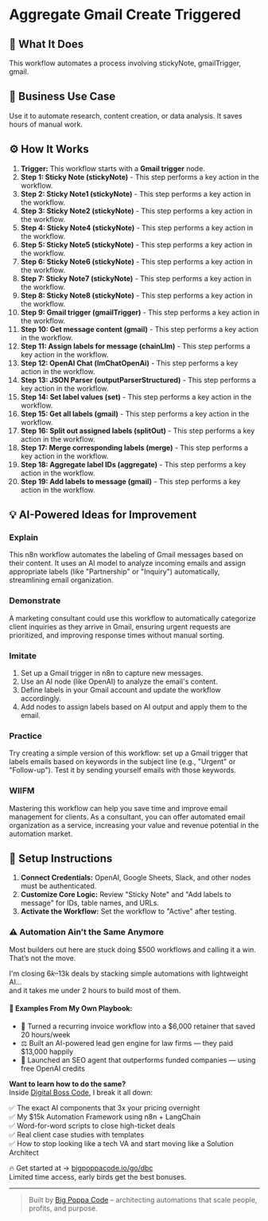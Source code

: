 # Aggregate Gmail Create Triggered

## 🚀 What It Does
This workflow automates a process involving stickyNote, gmailTrigger, gmail.

## 💼 Business Use Case
Use it to automate research, content creation, or data analysis. It saves hours of manual work.

## ⚙️ How It Works
1.  **Trigger:** This workflow starts with a **Gmail trigger** node.
2. **Step 1: Sticky Note (stickyNote)** - This step performs a key action in the workflow.
3. **Step 2: Sticky Note1 (stickyNote)** - This step performs a key action in the workflow.
4. **Step 3: Sticky Note2 (stickyNote)** - This step performs a key action in the workflow.
5. **Step 4: Sticky Note4 (stickyNote)** - This step performs a key action in the workflow.
6. **Step 5: Sticky Note5 (stickyNote)** - This step performs a key action in the workflow.
7. **Step 6: Sticky Note6 (stickyNote)** - This step performs a key action in the workflow.
8. **Step 7: Sticky Note7 (stickyNote)** - This step performs a key action in the workflow.
9. **Step 8: Sticky Note8 (stickyNote)** - This step performs a key action in the workflow.
10. **Step 9: Gmail trigger (gmailTrigger)** - This step performs a key action in the workflow.
11. **Step 10: Get message content (gmail)** - This step performs a key action in the workflow.
12. **Step 11: Assign labels for message (chainLlm)** - This step performs a key action in the workflow.
13. **Step 12: OpenAI Chat (lmChatOpenAi)** - This step performs a key action in the workflow.
14. **Step 13: JSON Parser (outputParserStructured)** - This step performs a key action in the workflow.
15. **Step 14: Set label values (set)** - This step performs a key action in the workflow.
16. **Step 15: Get all labels (gmail)** - This step performs a key action in the workflow.
17. **Step 16: Split out assigned labels (splitOut)** - This step performs a key action in the workflow.
18. **Step 17: Merge corresponding labels (merge)** - This step performs a key action in the workflow.
19. **Step 18: Aggregate label IDs (aggregate)** - This step performs a key action in the workflow.
20. **Step 19: Add labels to message (gmail)** - This step performs a key action in the workflow.

## 💡 AI-Powered Ideas for Improvement
### Explain
This n8n workflow automates the labeling of Gmail messages based on their content. It uses an AI model to analyze incoming emails and assign appropriate labels (like "Partnership" or "Inquiry") automatically, streamlining email organization.

### Demonstrate
A marketing consultant could use this workflow to automatically categorize client inquiries as they arrive in Gmail, ensuring urgent requests are prioritized, and improving response times without manual sorting.

### Imitate
1. Set up a Gmail trigger in n8n to capture new messages.
2. Use an AI node (like OpenAI) to analyze the email's content.
3. Define labels in your Gmail account and update the workflow accordingly.
4. Add nodes to assign labels based on AI output and apply them to the email.

### Practice
Try creating a simple version of this workflow: set up a Gmail trigger that labels emails based on keywords in the subject line (e.g., "Urgent" or "Follow-up"). Test it by sending yourself emails with those keywords.

### WIIFM
Mastering this workflow can help you save time and improve email management for clients. As a consultant, you can offer automated email organization as a service, increasing your value and revenue potential in the automation market.

## 🔧 Setup Instructions
1. **Connect Credentials:** OpenAI, Google Sheets, Slack, and other nodes must be authenticated.
2. **Customize Core Logic:** Review "Sticky Note" and "Add labels to message" for IDs, table names, and URLs.
3. **Activate the Workflow:** Set the workflow to "Active" after testing.

### ⚠️ Automation Ain’t the Same Anymore

Most builders out here are stuck doing $500 workflows and calling it a win.  
That’s not the move.  

I'm closing $6k–$13k deals by stacking simple automations with lightweight AI...  
and it takes me under 2 hours to build most of them.

#### 🧠 Examples From My Own Playbook:
- 🔁 Turned a recurring invoice workflow into a $6,000 retainer that saved 20 hours/week  
- ⚖️ Built an AI-powered lead gen engine for law firms — they paid $13,000 happily  
- 🚀 Launched an SEO agent that outperforms funded companies — using free OpenAI credits  

**Want to learn how to do the same?**  
Inside [Digital Boss Code](https://bigpoppacode.io/go/dbc), I break it all down:

✅ The exact AI components that 3x your pricing overnight  
✅ My $15k Automation Framework using n8n + LangChain  
✅ Word-for-word scripts to close high-ticket deals  
✅ Real client case studies with templates  
✅ How to stop looking like a tech VA and start moving like a Solution Architect  

🔥 Get started at → [bigpoppacode.io/go/dbc](https://bigpoppacode.io/go/dbc)  
Limited time access, early birds get the best bonuses.

---
> Built by [Big Poppa Code](https://bigpoppacode.io) – architecting automations that scale people, profits, and purpose.
